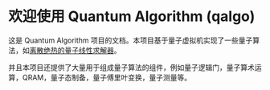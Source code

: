# 欢迎使用 Quantum Algorithm (qalgo)

这是 Quantum Algorithm 项目的文档。本项目基于量子虚拟机实现了一些量子算法，如[离散绝热的量子线性求解器](./algorithms/qda.md#算法描述)。

并且本项目还提供了大量用于组成量子算法的组件，例如量子逻辑门，量子算术运算，QRAM，量子态制备，量子傅里叶变换，量子测量等。
